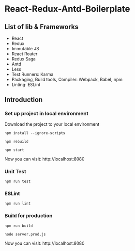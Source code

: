 # React-Redux-Antd-Boilerplate

## List of lib & Frameworks

* React
* Redux
* Immutable JS
* React Router
* Redux Saga
* Antd
* Less
* Test Runners: Karma
* Packaging, Build tools, Compiler: Webpack, Babel, npm
* Linting: ESLint

## Introduction

### Set up project in local environment

Download the project to your local environment

```shell
npm install --ignore-scripts
```

```shell
npm rebuild
```

```shell
npm start
```
Now you can visit: http://localhost:8080

### Unit Test

```shell
npm run test
```

### ESLint

```shell
npm run lint
```

### Build for production

```shell
npm run build
```

```shell
node server.prod.js
```
Now you can visit: http://localhost:8080
